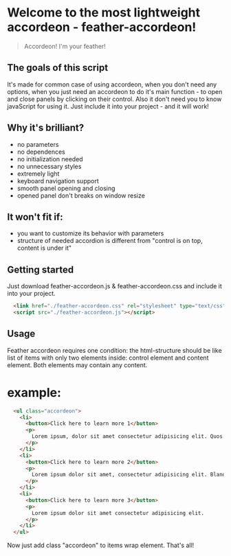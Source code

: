 # Welcome to the most lightweight accordeon - feather-accordeon!

> Accordeon! I'm your feather!

## The goals of this script

It's made for common case of using accordeon, when you don't need any options, when you just need an accordeon to do it's main function - to open and close panels by clicking on their control. 
Also it don't need you to know javaScript for using it. Just include it into your project - and it will work!

## Why it's brilliant? 
- no parameters
- no dependences
- no initialization needed
- no  unnecessary styles
- extremely light
- keyboard navigation support
- smooth panel opening and closing
- opened panel don't breaks on window resize

## It won't fit if:
- you want to customize its behavior with parameters
- structure of needed accordion is different from  "control is on top, content is under it"

## Getting started

Just download feather-accordeon.js  & feather-accordeon.css and include it into your project.

``` html
  <link href="./feather-accordeon.css" rel="stylesheet" type="text/css">
  <script src="./feather-accordeon.js"></script>
```

## Usage

Feather accordeon requires one condition: the html-structure should be like list of items with only two elements inside: control element and content element. Both elements may contain any content.

# example:

```html
  <ul class="accordeon">
    <li>
      <button>Click here to learn more 1</button>
      <p>
        Lorem ipsum, dolor sit amet consectetur adipisicing elit. Quos dolorem libero esse quas aspernatur officia unde laudantium vitae, facere a?
      </p>
    </li>
    <li>
      <button>Click here to learn more 2</button>
      <p>
        Lorem ipsum dolor sit amet, consectetur adipisicing elit. Blanditiis sint, sunt magni impedit enim ad tempora optio, illum aliquid, vitae nulla repudiandae! Quam consequuntur laboriosam architecto sint repellat officiis dolor!
      </p>
    </li>
    <li>
      <button>Click here to learn more 3</button>
      <p>
        Lorem ipsum dolor sit amet consectetur adipisicing elit.
      </p>
    </li>
  </ul>
``` 
Now  just add class "accordeon" to items wrap element. That's all!








